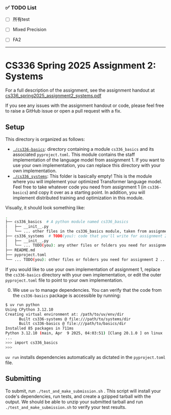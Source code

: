 ### ✅ TODO List
- [ ] 所有test
- [ ] Mixed Precision
- [ ] FA2



---

# CS336 Spring 2025 Assignment 2: Systems

For a full description of the assignment, see the assignment handout at
[cs336_spring2025_assignment2_systems.pdf](./cs336_spring2025_assignment2_systems.pdf)

If you see any issues with the assignment handout or code, please feel free to
raise a GitHub issue or open a pull request with a fix.

## Setup

This directory is organized as follows:

- [`./cs336-basics`](./cs336-basics): directory containing a module
  `cs336_basics` and its associated `pyproject.toml`. This module contains the staff 
  implementation of the language model from assignment 1. If you want to use your own 
  implementation, you can replace this directory with your own implementation.
- [`./cs336_systems`](./cs336_systems): This folder is basically empty! This is the
  module where you will implement your optimized Transformer language model. 
  Feel free to take whatever code you need from assignment 1 (in `cs336-basics`) and copy it 
  over as a starting point. In addition, you will implement distributed training and
  optimization in this module.

Visually, it should look something like:

``` sh
.
├── cs336_basics  # A python module named cs336_basics
│   ├── __init__.py
│   └── ... other files in the cs336_basics module, taken from assignment 1 ...
├── cs336_systems  # TODO(you): code that you'll write for assignment 2 
│   ├── __init__.py
│   └── ... TODO(you): any other files or folders you need for assignment 2 ...
├── README.md
├── pyproject.toml
└── ... TODO(you): other files or folders you need for assignment 2 ...
```

If you would like to use your own implementation of assignment 1, replace the `cs336-basics`
directory with your own implementation, or edit the outer `pyproject.toml` file to point to your
own implementation.

0. We use `uv` to manage dependencies. You can verify that the code from the `cs336-basics`
package is accessible by running:

```sh
$ uv run python
Using CPython 3.12.10
Creating virtual environment at: /path/to/uv/env/dir
      Built cs336-systems @ file:///path/to/systems/dir
      Built cs336-basics @ file:///path/to/basics/dir
Installed 85 packages in 711ms
Python 3.12.10 (main, Apr  9 2025, 04:03:51) [Clang 20.1.0 ] on linux
...
>>> import cs336_basics
>>> 
```

`uv run` installs dependencies automatically as dictated in the `pyproject.toml` file.

## Submitting

To submit, run `./test_and_make_submission.sh` . This script will install your
code's dependencies, run tests, and create a gzipped tarball with the output. We
should be able to unzip your submitted tarball and run
`./test_and_make_submission.sh` to verify your test results.
